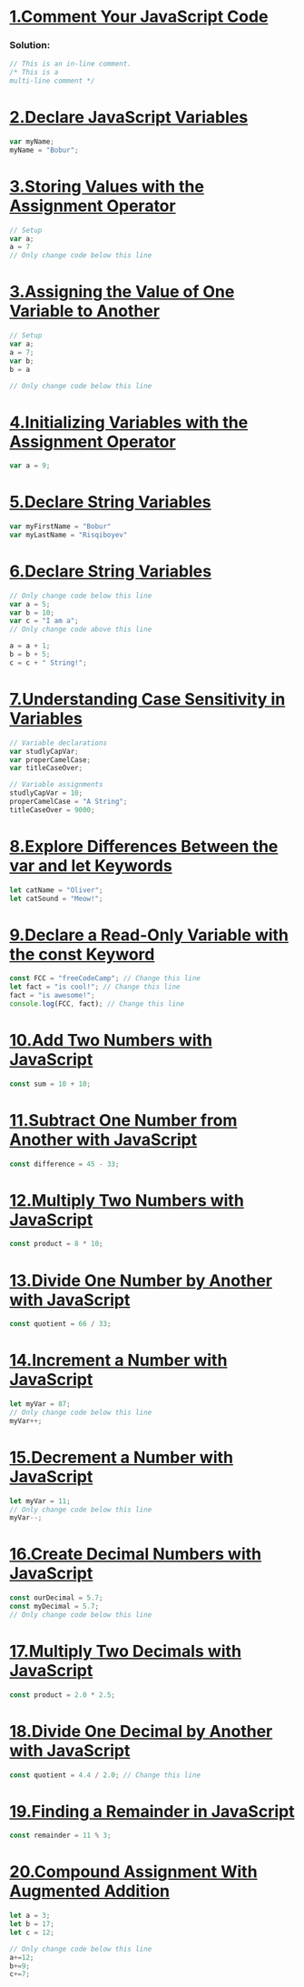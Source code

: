 # [1.Comment Your JavaScript Code](https://www.freecodecamp.org/learn/javascript-algorithms-and-data-structures/basic-javascript/comment-your-javascript-code)

### Solution:

```js
// This is an in-line comment.
/* This is a
multi-line comment */
```

# [2.Declare JavaScript Variables](https://www.freecodecamp.org/learn/javascript-algorithms-and-data-structures/basic-javascript/declare-javascript-variables)

```js
var myName;
myName = "Bobur";
```

# [3.Storing Values with the Assignment Operator](https://www.freecodecamp.org/learn/javascript-algorithms-and-data-structures/basic-javascript/storing-values-with-the-assignment-operator)

```js
// Setup
var a;
a = 7
// Only change code below this line
```

# [3.Assigning the Value of One Variable to Another](https://www.freecodecamp.org/learn/javascript-algorithms-and-data-structures/basic-javascript/assigning-the-value-of-one-variable-to-another)

```js
// Setup
var a;
a = 7;
var b;
b = a

// Only change code below this line
```

# [4.Initializing Variables with the Assignment Operator](https://www.freecodecamp.org/learn/javascript-algorithms-and-data-structures/basic-javascript/initializing-variables-with-the-assignment-operator)

```js
var a = 9;
```
# [5.Declare String Variables](https://www.freecodecamp.org/learn/javascript-algorithms-and-data-structures/basic-javascript/declare-string-variables)

```js
var myFirstName = "Bobur"
var myLastName = "Risqiboyev"
```
# [6.Declare String Variables](https://www.freecodecamp.org/learn/javascript-algorithms-and-data-structures/basic-javascript/understanding-uninitialized-variables)

```js
// Only change code below this line
var a = 5;
var b = 10;
var c = "I am a";
// Only change code above this line

a = a + 1;
b = b + 5;
c = c + " String!";
```

# [7.Understanding Case Sensitivity in Variables](https://www.freecodecamp.org/learn/javascript-algorithms-and-data-structures/basic-javascript/understanding-case-sensitivity-in-variables)

```js
// Variable declarations
var studlyCapVar;
var properCamelCase;
var titleCaseOver;

// Variable assignments
studlyCapVar = 10;
properCamelCase = "A String";
titleCaseOver = 9000;
```

# [8.Explore Differences Between the var and let Keywords](https://www.freecodecamp.org/learn/javascript-algorithms-and-data-structures/basic-javascript/explore-differences-between-the-var-and-let-keywords)

```js
let catName = "Oliver";
let catSound = "Meow!";
```
# [9.Declare a Read-Only Variable with the const Keyword](https://www.freecodecamp.org/learn/javascript-algorithms-and-data-structures/basic-javascript/declare-a-read-only-variable-with-the-const-keyword)

```js
const FCC = "freeCodeCamp"; // Change this line
let fact = "is cool!"; // Change this line
fact = "is awesome!";
console.log(FCC, fact); // Change this line 
```
# [10.Add Two Numbers with JavaScript](https://www.freecodecamp.org/learn/javascript-algorithms-and-data-structures/basic-javascript/add-two-numbers-with-javascript)

```js
const sum = 10 + 10;
```
# [11.Subtract One Number from Another with JavaScript](https://www.freecodecamp.org/learn/javascript-algorithms-and-data-structures/basic-javascript/subtract-one-number-from-another-with-javascript)

```js
const difference = 45 - 33;
```

# [12.Multiply Two Numbers with JavaScript](https://www.freecodecamp.org/learn/javascript-algorithms-and-data-structures/basic-javascript/multiply-two-numbers-with-javascript)

```js
const product = 8 * 10;
```
# [13.Divide One Number by Another with JavaScript](https://www.freecodecamp.org/learn/javascript-algorithms-and-data-structures/basic-javascript/divide-one-number-by-another-with-javascript)

```js
const quotient = 66 / 33;
```
# [14.Increment a Number with JavaScript](https://www.freecodecamp.org/learn/javascript-algorithms-and-data-structures/basic-javascript/increment-a-number-with-javascript)

```js
let myVar = 87;
// Only change code below this line
myVar++;
```
# [15.Decrement a Number with JavaScript](https://www.freecodecamp.org/learn/javascript-algorithms-and-data-structures/basic-javascript/decrement-a-number-with-javascript)

```js
let myVar = 11;
// Only change code below this line
myVar--;
```

# [16.Create Decimal Numbers with JavaScript](https://www.freecodecamp.org/learn/javascript-algorithms-and-data-structures/basic-javascript/create-decimal-numbers-with-javascript)

```js
const ourDecimal = 5.7;
const myDecimal = 5.7;
// Only change code below this line
```

# [17.Multiply Two Decimals with JavaScript](https://www.freecodecamp.org/learn/javascript-algorithms-and-data-structures/basic-javascript/multiply-two-decimals-with-javascript)

```js
const product = 2.0 * 2.5;
```

# [18.Divide One Decimal by Another with JavaScript](https://www.freecodecamp.org/learn/javascript-algorithms-and-data-structures/basic-javascript/divide-one-decimal-by-another-with-javascript)

```js
const quotient = 4.4 / 2.0; // Change this line
```
# [19.Finding a Remainder in JavaScript](https://www.freecodecamp.org/learn/javascript-algorithms-and-data-structures/basic-javascript/finding-a-remainder-in-javascript)

```js
const remainder = 11 % 3;
```

# [20.Compound Assignment With Augmented Addition](https://www.freecodecamp.org/learn/javascript-algorithms-and-data-structures/basic-javascript/compound-assignment-with-augmented-addition)

```js
let a = 3;
let b = 17;
let c = 12;

// Only change code below this line
a+=12;
b+=9;
c+=7;
```



